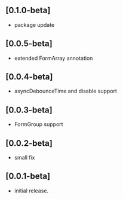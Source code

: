 ## [0.1.0-beta]
* package update

## [0.0.5-beta]
* extended FormArray annotation

## [0.0.4-beta]
* asyncDebounceTime and disable support

## [0.0.3-beta]
* FormGroup support

## [0.0.2-beta]
* small fix

## [0.0.1-beta]
* initial release.
